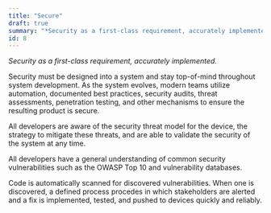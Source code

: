 ```yaml
---
title: "Secure"
draft: true
summary: "*Security as a first-class requirement, accurately implemented.*"
id: 8
---
```


*Security as a first-class requirement, accurately implemented.*

Security must be designed into a system and stay top-of-mind throughout system development. As the system evolves, modern teams utilize automation, documented best practices, security audits, threat assessments, penetration testing, and other mechanisms to ensure the resulting product is secure.

All developers are aware of the security threat model for the device, the strategy to mitigate these threats, and are able to validate the security of the system at any time.

All developers have a general understanding of common security vulnerabilities such as the OWASP Top 10 and vulnerability databases.

Code is automatically scanned for discovered vulnerabilities. When one is discovered, a defined process procedes in which stakeholders are alerted and a fix is implemented, tested, and pushed to devices quickly and reliably.
